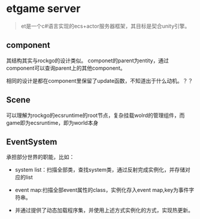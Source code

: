 # etgame server

>et是一个c#语言实现的ecs+actor服务器框架，其目标是契合unity引擎。

## component

其结构其实与rockgo的设计类似。
componet的parent为entity，通过component可以查询parent上的其他component。

相同的设计是都在component里保留了update函数，不知道出于什么动机。？？

## Scene

可以理解为rockgo的ecsruntime的root节点，复杂挂载wolrd的管理组件，而game即为ecsruntime，即为world本身

## EventSystem

承担部分世界的职能，比如：

* system list：扫描全部类，查找system类，通过反射完成实例化，并存储对应的list

* event map:扫描全部event属性的class，实例化存入event map,key为事件字符串。

* 并通过提供了动态加载程序集，并使用上述方式实例化的方式，实现热更新。

